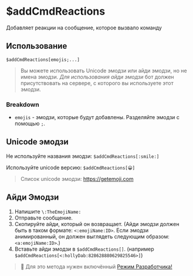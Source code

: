 # $addCmdReactions
Добавляет реакции на сообщение, которое вызвало команду

## Использование
```
$addCmdReactions[emojis;...]
```
>  Вы можете использовать Unicode эмодзи или айди эмодзи, но не имена эмодзи. *Для использования айди эмодзи* бот должен присутствовать на сервере, с которого вы используете этот эмодзи.
### Breakdown
- `emojis` - эмодзи, которые будут добавлены. Разделяйте эмодзи с помощью `;`.

## Unicode эмодзи
Не используйте названия эмодзи: `$addCmdReactions[:smile:]`

Используйте unicode версию: `$addCmdReactions[😀]`

> Список unicode эмодзи: https://getemoji.com
 
## Айди Эмодзи
1. Напишите `\:TheEmojiName:`
2. Отправьте сообщение.
3. Скопируйте айди, который он возвращает. (Айди эмодзи должен быть в таком формате: `<:emojiName:ID>`. Если эмодзи анимированный, он должен выглядеть следующим образом: `<a:emojiName:ID>`.)
4. Вставьте айди эмодзи в `$addCmdReactions[]`. (например `$addCmdReactions[<:hollyDab:828628880629825546>]`)

> 📝 Для это метода нужен включённый [Режим Разработчика!](https://support.discord.com/hc/en-us/articles/206346498-Where-can-I-find-my-User-Server-Message-ID-)
